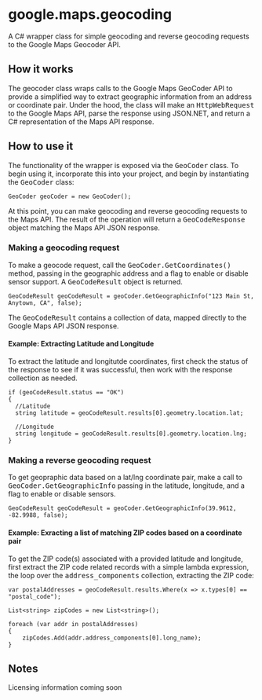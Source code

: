 google.maps.geocoding
=====================

A C# wrapper class for simple geocoding and reverse geocoding requests to the Google Maps Geocoder API. 

## How it works ##

The geocoder class wraps calls to the Google Maps GeoCoder API to provide a simplified way to extract geographic information
from an address or coordinate pair. Under the hood, the class will make an <tt>HttpWebRequest</tt> to the Google Maps API,
parse the response using JSON.NET, and return a C# representation of the Maps API response.

## How to use it ##

The functionality of the wrapper is exposed via the <tt>GeoCoder</tt> class. To begin using it, incorporate this into
your project, and begin by instantiating the <tt>GeoCoder</tt> class:

    GeoCoder geoCoder = new GeoCoder();
    
At this point, you can make geocoding and reverse geocoding requests to the Maps API. The result of the operation will
return a <tt>GeoCodeResponse</tt> object matching the Maps API JSON response.

### Making a geocoding request ###

To make a geocode request, call the <tt>GeoCoder.GetCoordinates()</tt> method, passing in the geographic address and a flag to
enable or disable sensor support. A <tt>GeoCodeResult</tt> object is returned.

    GeoCodeResult geoCodeResult = geoCoder.GetGeographicInfo("123 Main St, Anytown, CA", false);
    
The <tt>GeoCodeResult</tt> contains a collection of data, mapped directly to the Google Maps API JSON response. 

#### Example: Extracting Latitude and Longitude ####

To extract the latitude and longitutde coordinates, first check the status of the response to see if it was successful, then work with
the response collection as needed.

    if (geoCodeResult.status == "OK")
    {
      //Latitude
      string latitude = geoCodeResult.results[0].geometry.location.lat;

      //Longitude
      string longitude = geoCodeResult.results[0].geometry.location.lng;
    }
    
### Making a reverse geocoding request ###

To get geopraphic data based on a lat/lng coordinate pair, make a call to <tt>GeoCoder.GetGeographicInfo</tt> passing in the
latitude, longitude, and a flag to enable or disable sensors.

    GeoCodeResult geoCodeResult = geoCoder.GetGeographicInfo(39.9612, -82.9988, false);
    
#### Example: Exracting a list of matching ZIP codes based on a coordinate pair ####

To get the ZIP code(s) associated with a provided latitude and longitude, first extract the ZIP code related records
with a simple lambda expression, the loop over the <tt>address_components</tt> collection, extracting the ZIP code:

    var postalAddresses = geoCodeResult.results.Where(x => x.types[0] == "postal_code");
            
    List<string> zipCodes = new List<string>();

    foreach (var addr in postalAddresses)
    {
        zipCodes.Add(addr.address_components[0].long_name);
    }
    
## Notes ##

Licensing information coming soon

    
    
    
